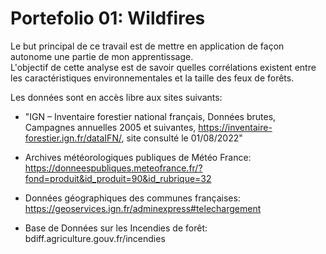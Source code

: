 # Portefolio 01: Wildfires

Le but principal de ce travail est de mettre en application de façon autonome une partie de mon apprentissage.  
L'objectif de cette analyse est de savoir quelles corrélations existent entre les caractéristiques environnementales et la taille des feux de forêts.


Les données sont en accès libre aux sites suivants:  
    
  - "IGN – Inventaire forestier national français, Données brutes, Campagnes annuelles 2005 et suivantes, https://inventaire-forestier.ign.fr/dataIFN/, site consulté le 01/08/2022"  
  
- Archives météorologiques publiques de Météo France:  
https://donneespubliques.meteofrance.fr/?fond=produit&id_produit=90&id_rubrique=32  
   
- Données géographiques des communes françaises:  
https://geoservices.ign.fr/adminexpress#telechargement  
  
- Base de Données sur les Incendies de forêt:  
bdiff.agriculture.gouv.fr/incendies
